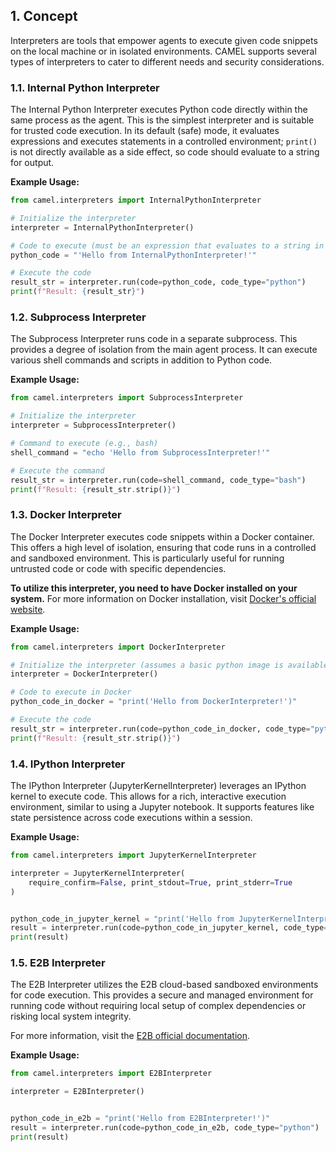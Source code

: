 ## 1. Concept
Interpreters are tools that empower agents to execute given code snippets on the local machine or in isolated environments. CAMEL supports several types of interpreters to cater to different needs and security considerations.

### 1.1. Internal Python Interpreter
The Internal Python Interpreter executes Python code directly within the same process as the agent. This is the simplest interpreter and is suitable for trusted code execution. In its default (safe) mode, it evaluates expressions and executes statements in a controlled environment; `print()` is not directly available as a side effect, so code should evaluate to a string for output.

**Example Usage:**
```python
from camel.interpreters import InternalPythonInterpreter

# Initialize the interpreter
interpreter = InternalPythonInterpreter()

# Code to execute (must be an expression that evaluates to a string in safe mode)
python_code = "'Hello from InternalPythonInterpreter!'"

# Execute the code
result_str = interpreter.run(code=python_code, code_type="python")
print(f"Result: {result_str}")
```

### 1.2. Subprocess Interpreter
The Subprocess Interpreter runs code in a separate subprocess. This provides a degree of isolation from the main agent process. It can execute various shell commands and scripts in addition to Python code.

**Example Usage:**
```python
from camel.interpreters import SubprocessInterpreter

# Initialize the interpreter
interpreter = SubprocessInterpreter()

# Command to execute (e.g., bash)
shell_command = "echo 'Hello from SubprocessInterpreter!'"

# Execute the command
result_str = interpreter.run(code=shell_command, code_type="bash")
print(f"Result: {result_str.strip()}")
```

### 1.3. Docker Interpreter
The Docker Interpreter executes code snippets within a Docker container. This offers a high level of isolation, ensuring that code runs in a controlled and sandboxed environment. This is particularly useful for running untrusted code or code with specific dependencies.

**To utilize this interpreter, you need to have Docker installed on your system.** For more information on Docker installation, visit [Docker's official website](https://docs.docker.com/get-docker/).

**Example Usage:**
```python
from camel.interpreters import DockerInterpreter

# Initialize the interpreter (assumes a basic python image is available)
interpreter = DockerInterpreter()

# Code to execute in Docker
python_code_in_docker = "print('Hello from DockerInterpreter!')"

# Execute the code
result_str = interpreter.run(code=python_code_in_docker, code_type="python")
print(f"Result: {result_str.strip()}")
```

### 1.4. IPython Interpreter
The IPython Interpreter (JupyterKernelInterpreter) leverages an IPython kernel to execute code. This allows for a rich, interactive execution environment, similar to using a Jupyter notebook. It supports features like state persistence across code executions within a session.

**Example Usage:**
```python
from camel.interpreters import JupyterKernelInterpreter

interpreter = JupyterKernelInterpreter(
    require_confirm=False, print_stdout=True, print_stderr=True
)


python_code_in_jupyter_kernel = "print('Hello from JupyterKernelInterpreter!')"
result = interpreter.run(code=python_code_in_jupyter_kernel, code_type="python")
print(result)
```

### 1.5. E2B Interpreter
The E2B Interpreter utilizes the E2B cloud-based sandboxed environments for code execution. This provides a secure and managed environment for running code without requiring local setup of complex dependencies or risking local system integrity.

For more information, visit the [E2B official documentation](https://e2b.dev/docs).

**Example Usage:**
```python
from camel.interpreters import E2BInterpreter

interpreter = E2BInterpreter()


python_code_in_e2b = "print('Hello from E2BInterpreter!')"
result = interpreter.run(code=python_code_in_e2b, code_type="python")
print(result)
```
